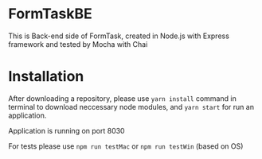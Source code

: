 # FormTaskBE
This is Back-end side of FormTask, created in Node.js with Express framework and tested by Mocha with Chai

# Installation

After downloading a repository, please use ``yarn install`` command in terminal to download neccessary node modules, and ``yarn start`` for run an application.

Application is running on port 8030

For tests please use ``npm run testMac`` or ``npm run testWin`` (based on OS)
